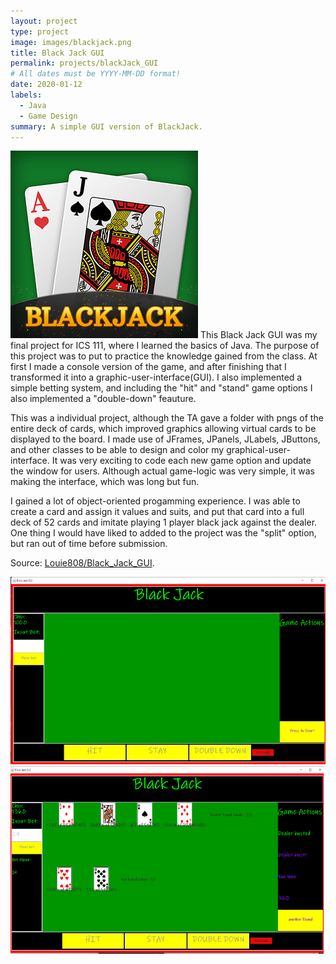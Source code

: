 ```yaml
---
layout: project
type: project
image: images/blackjack.png
title: Black Jack GUI
permalink: projects/blackJack_GUI
# All dates must be YYYY-MM-DD format!
date: 2020-01-12
labels:
  - Java
  - Game Design
summary: A simple GUI version of BlackJack.
---
```

<img class="ui small left floated image" src="../images/blackjack.png">
This Black Jack GUI was my final project for ICS 111, where I learned the basics of Java. The purpose of this project was to put to practice the knowledge gained from the class. At first I made a console version of the game, and after finishing that I transformed it into a graphic-user-interface(GUI). I also implemented a simple betting system, and including the "hit" and "stand" game options I also implemented a "double-down" feauture.

This was a individual project, although the TA gave a folder with pngs of the entire deck of cards, which improved graphics allowing virtual cards to be displayed to the board. I made use of JFrames, JPanels, JLabels, JButtons, and other classes to be able to design and color my graphical-user-interface. It was very exciting to code each new game option and update the window for users. Although actual game-logic was very simple, it was making the interface, which was long but fun.

I gained a lot of object-oriented progamming experience. I was able to create a card and assign it values and suits, and put that card into a full deck of 52 cards and imitate playing 1 player black jack against the dealer. One thing I would have liked to added to the project was the "split" option, but ran out of time before submission.

Source: <a href = "https://github.com/Louie808/Black_Jack_GUI"><i class="large github icon"></i>Louie808/Black_Jack_GUI</a>.

<div style="display:center">
  <img src="../images/bj_ss1.png" style="height:300px" class="ui fluid image">
  <img src="../images/bj_ss2.png" style="height:300px" class="ui fluid image">
</div>
